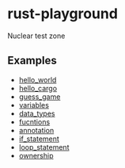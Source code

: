 # rust-playground
Nuclear test zone

[](./readme_assets/does_not_compile.svg)
[](./readme_assets/not_desired_behavior.svg.svg)
[](./readme_assets/not_desired_behavior.svg.svg)

## Examples
- [hello_world](https://github.com/mousedoc/rust-playground/blob/main/hello_world/main.rs)  
- [hello_cargo](https://github.com/mousedoc/rust-playground/tree/main/hello_cargo/src/main.rs)  
- [guess_game](https://github.com/mousedoc/rust-playground/tree/main/guess_game/src/main.rs)  
- [variables](https://github.com/mousedoc/rust-playground/tree/main/variables/src/main.rs)  
- [data_types](https://github.com/mousedoc/rust-playground/tree/main/data_type/src/main.rs)  
- [fucntions](https://github.com/mousedoc/rust-playground/tree/main/fucntions/src/main.rs)  
- [annotation](https://github.com/mousedoc/rust-playground/blob/main/annotation/src/main.rs)  
- [if_statement](https://github.com/mousedoc/rust-playground/tree/main/if_statement/src/main.rs)  
- [loop_statement](https://github.com/mousedoc/rust-playground/tree/main/loop_statement/src/main.rs) 
- [ownership](https://github.com/mousedoc/rust-playground/tree/main/ownership/src/main.rs)  



